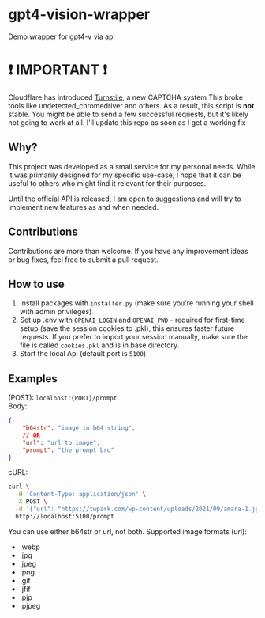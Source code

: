 # gpt4-vision-wrapper

Demo wrapper for gpt4-v via api

# ❗ IMPORTANT ❗

Cloudflare has introduced [Turnstile](https://blog.cloudflare.com/turnstile-private-captcha-alternative/), a new CAPTCHA system
This broke tools like undetected_chromedriver and others.
As a result, this script is **not** stable. You might be able to send a few successful requests, but it's likely not going to work at all. I'll update this repo as soon as I get a working fix

## Why?

This project was developed as a small service for my personal needs. While it was primarily designed for my specific use-case, I hope that it can be useful to others who might find it relevant for their purposes.

Until the official API is released, I am open to suggestions and will try to implement new features as and when needed.

## Contributions

Contributions are more than welcome. If you have any improvement ideas or bug fixes, feel free to submit a pull request.

## How to use

1) Install packages with `installer.py` (make sure you're running your shell with admin privileges)
2) Set up .env with `OPENAI_LOGIN` and `OPENAI_PWD` - required for first-time setup (save the session cookies to .pkl), this ensures faster future requests. If you prefer to import your session manually, make sure the file is called `cookies.pkl` and is in base directory.
3) Start the local Api (default port is `5100`)

## Examples

(POST): `localhost:{PORT}/prompt`  
Body:

```json
{
    "b64str": "image in b64 string",
    // OR
    "url": "url to image",
    "prompt": "the prompt bro"
}
```

cURL:

```bash
curl \
  -H 'Content-Type: application/json' \
  -X POST \
  -d '{"url": "https://twpark.com/wp-content/uploads/2021/09/amara-1.jpeg", "prompt": "Describe this image"}' \
  http://localhost:5100/prompt
```

You can use either b64str or url, not both. Supported image formats (url):
- .webp
- .jpg
- .jpeg
- .png
- .gif
- .jfif
- .pjp
- .pjpeg